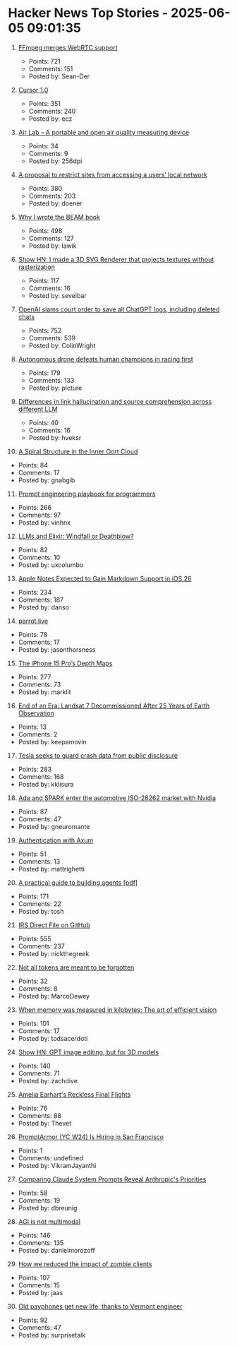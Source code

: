 # Hacker News Top Stories - 2025-06-05 09:01:35

1. [FFmpeg merges WebRTC support](https://git.ffmpeg.org/gitweb/ffmpeg.git/commit/167e343bbe75515a80db8ee72ffa0c607c944a00)
   - Points: 721
   - Comments: 151
   - Posted by: Sean-Der

2. [Cursor 1.0](https://www.cursor.com/en/changelog/1-0)
   - Points: 351
   - Comments: 240
   - Posted by: ecz

3. [Air Lab – A portable and open air quality measuring device](https://networkedartifacts.com/airlab/simulator)
   - Points: 34
   - Comments: 9
   - Posted by: 256dpi

4. [A proposal to restrict sites from accessing a users’ local network](https://github.com/explainers-by-googlers/local-network-access)
   - Points: 380
   - Comments: 203
   - Posted by: doener

5. [Why I wrote the BEAM book](https://happihacking.com/blog/posts/2025/why_I_wrote_theBEAMBook/)
   - Points: 498
   - Comments: 127
   - Posted by: lawik

6. [Show HN: I made a 3D SVG Renderer that projects textures without rasterization](https://seve.blog/p/i-made-a-3d-svg-renderer-that-projects)
   - Points: 117
   - Comments: 16
   - Posted by: seveibar

7. [OpenAI slams court order to save all ChatGPT logs, including deleted chats](https://arstechnica.com/tech-policy/2025/06/openai-says-court-forcing-it-to-save-all-chatgpt-logs-is-a-privacy-nightmare/)
   - Points: 752
   - Comments: 539
   - Posted by: ColinWright

8. [Autonomous drone defeats human champions in racing first](https://www.tudelft.nl/en/2025/lr/autonomous-drone-from-tu-delft-defeats-human-champions-in-historic-racing-first)
   - Points: 179
   - Comments: 133
   - Posted by: picture

9. [Differences in link hallucination and source comprehension across different LLM](https://mikecaulfield.substack.com/p/differences-in-link-hallucination)
   - Points: 40
   - Comments: 16
   - Posted by: hveksr

10. [A Spiral Structure in the Inner Oort Cloud](https://iopscience.iop.org/article/10.3847/1538-4357/adbf9b)
   - Points: 84
   - Comments: 17
   - Posted by: gnabgib

11. [Prompt engineering playbook for programmers](https://addyo.substack.com/p/the-prompt-engineering-playbook-for)
   - Points: 266
   - Comments: 97
   - Posted by: vinhnx

12. [LLMs and Elixir: Windfall or Deathblow?](https://www.zachdaniel.dev/p/llms-and-elixir-windfall-or-deathblow)
   - Points: 82
   - Comments: 10
   - Posted by: uxcolumbo

13. [Apple Notes Expected to Gain Markdown Support in iOS 26](https://www.macrumors.com/2025/06/04/apple-notes-rumored-markdown-support-ios-26/)
   - Points: 234
   - Comments: 187
   - Posted by: danso

14. [parrot.live](https://github.com/hugomd/parrot.live)
   - Points: 78
   - Comments: 17
   - Posted by: jasonthorsness

15. [The iPhone 15 Pro’s Depth Maps](https://tech.marksblogg.com/apple-iphone-15-pro-depth-map-heic.html)
   - Points: 277
   - Comments: 73
   - Posted by: marklit

16. [End of an Era: Landsat 7 Decommissioned After 25 Years of Earth Observation](https://www.usgs.gov/news/national-news-release/end-era-landsat-7-decommissioned-after-25-years-earth-observation)
   - Points: 13
   - Comments: 2
   - Posted by: keepamovin

17. [Tesla seeks to guard crash data from public disclosure](https://www.reuters.com/legal/government/musks-tesla-seeks-guard-crash-data-public-disclosure-2025-06-04/)
   - Points: 283
   - Comments: 168
   - Posted by: kklisura

18. [Ada and SPARK enter the automotive ISO-26262 market with Nvidia](https://www.adacore.com/press/ada-and-spark-enter-the-automotive-iso-26262-market-with-nvidia)
   - Points: 87
   - Comments: 47
   - Posted by: gneuromante

19. [Authentication with Axum](https://mattrighetti.com/2025/05/03/authentication-with-axum)
   - Points: 51
   - Comments: 13
   - Posted by: mattrighetti

20. [A practical guide to building agents [pdf]](https://cdn.openai.com/business-guides-and-resources/a-practical-guide-to-building-agents.pdf)
   - Points: 171
   - Comments: 22
   - Posted by: tosh

21. [IRS Direct File on GitHub](https://chrisgiven.com/2025/05/direct-file-on-github/)
   - Points: 555
   - Comments: 237
   - Posted by: nickthegreek

22. [Not all tokens are meant to be forgotten](https://arxiv.org/abs/2506.03142)
   - Points: 32
   - Comments: 8
   - Posted by: MarcoDewey

23. [When memory was measured in kilobytes: The art of efficient vision](https://www.softwareheritage.org/2025/06/04/history_computer_vision/)
   - Points: 101
   - Comments: 17
   - Posted by: todsacerdoti

24. [Show HN: GPT image editing, but for 3D models](https://www.adamcad.com/)
   - Points: 140
   - Comments: 71
   - Posted by: zachdive

25. [Amelia Earhart's Reckless Final Flights](https://www.newyorker.com/magazine/2025/06/09/amelia-earharts-reckless-final-flights)
   - Points: 76
   - Comments: 88
   - Posted by: Thevet

26. [PromptArmor (YC W24) Is Hiring in San Francisco](https://www.ycombinator.com/companies/promptarmor/jobs/hZ3xFlj-founding-engineer-full-stack)
   - Points: 1
   - Comments: undefined
   - Posted by: VikramJayanthi

27. [Comparing Claude System Prompts Reveal Anthropic's Priorities](https://www.dbreunig.com/2025/06/03/comparing-system-prompts-across-claude-versions.html)
   - Points: 58
   - Comments: 19
   - Posted by: dbreunig

28. [AGI is not multimodal](https://thegradient.pub/agi-is-not-multimodal/)
   - Points: 146
   - Comments: 135
   - Posted by: danielmorozoff

29. [How we reduced the impact of zombie clients](https://letsencrypt.org/2025/06/04/how-we-reduced-the-impact-of-zombie-clients/)
   - Points: 107
   - Comments: 15
   - Posted by: jaas

30. [Old payphones get new life, thanks to Vermont engineer](https://www.core77.com/posts/137183/Engineer-Fixes-and-Re-Installs-Old-Payphones-Provides-Free-Calls-to-the-Public)
   - Points: 92
   - Comments: 47
   - Posted by: surprisetalk

